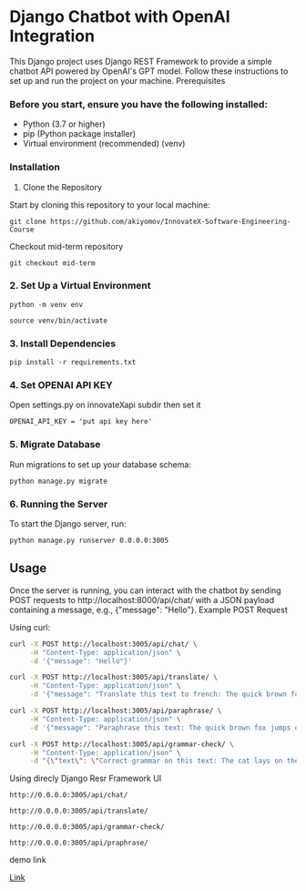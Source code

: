 # Django Chatbot with OpenAI Integration

This Django project uses Django REST Framework to provide a simple chatbot API powered by OpenAI's GPT model. Follow these instructions to set up and run the project on your machine.
Prerequisites

### Before you start, ensure you have the following installed:

- Python (3.7 or higher)
- pip (Python package installer)
- Virtual environment (recommended) (venv)

### Installation
1. Clone the Repository

Start by cloning this repository to your local machine:

```
git clone https://github.com/akiyomov/InnovateX-Software-Engineering-Course
```

Checkout mid-term repository

```
git checkout mid-term
```

### 2. Set Up a Virtual Environment
```
python -m venv env

source venv/bin/activate
```

### 3. Install Dependencies

```
pip install -r requirements.txt
```

### 4. Set OPENAI API KEY 
Open settings.py on innovateXapi subdir
then set it

```
OPENAI_API_KEY = 'put api key here'
```

### 5. Migrate Database

Run migrations to set up your database schema:

```
python manage.py migrate
```

### 6. Running the Server

To start the Django server, run:

```
python manage.py runserver 0.0.0.0:3005
```

## Usage

Once the server is running, you can interact with the chatbot by sending POST requests to http://localhost:8000/api/chat/ with a JSON payload containing a message, e.g., {"message": "Hello"}.
Example POST Request

Using curl:

```bash
curl -X POST http://localhost:3005/api/chat/ \
     -H "Content-Type: application/json" \
     -d '{"message": "Hello"}'
```

```bash
curl -X POST http://localhost:3005/api/translate/ \
     -H "Content-Type: application/json" \
     -d '{"message": "Translate this text to french: The quick brown fox jumps over the lazy dog"}'
```


```bash
curl -X POST http://localhost:3005/api/paraphrase/ \
     -H "Content-Type: application/json" \
     -d '{"message": "Paraphrase this text: The quick brown fox jumps over the lazy dog"}'
```

```bash
curl -X POST http://localhost:3005/api/grammar-check/ \
     -H "Content-Type: application/json" \
     -d "{\"text\": \"Correct grammar on this text: The cat lays on the sofa, while it's owner watches television\"}"
```

Using direcly Django Resr Framework UI

`http://0.0.0.0:3005/api/chat/`

`http://0.0.0.0:3005/api/translate/`

`http://0.0.0.0:3005/api/grammar-check/`

`http://0.0.0.0:3005/api/praphrase/`





demo link

[Link](https://drive.google.com/file/d/1T58zccsiMI6FM4JuYhY-yNgUmMVsrLJB/view?usp=sharing)